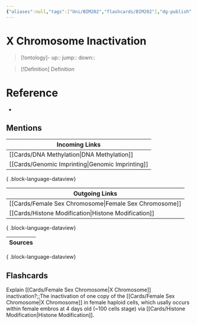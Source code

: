 ```yaml
---
{"aliases":null,"tags":["Uni/BIM202","flashcards/BIM202"],"dg-publish":true,"permalink":"/cards/x-chromosome-inactivation/","dgPassFrontmatter":true}
---
```


# X Chromosome Inactivation

> [!ontology]-
> up:: 
> jump:: 
> down:: 

> [!Definition] Definition

# Reference

- 

## Mentions

| Incoming Links                                      |
| --------------------------------------------------- |
| [[Cards/DNA Methylation\|DNA Methylation]]       |
| [[Cards/Genomic Imprinting\|Genomic Imprinting]] |

{ .block-language-dataview}

| Outgoing Links                                            |
| --------------------------------------------------------- |
| [[Cards/Female Sex Chromosome\|Female Sex Chromosome]] |
| [[Cards/Histone Modification\|Histone Modification]]   |

{ .block-language-dataview}

| Sources |
| ------- |

{ .block-language-dataview}

## Flashcards

Explain [[Cards/Female Sex Chromosome\|X Chromosome]] inactivation?;;The inactivation of one copy of the [[Cards/Female Sex Chromosome\|X Chromosome]] in female haploid cells, which usally occurs within female embros at 4 days old (~100 cells stage) via [[Cards/Histone Modification\|Histone Modification]].
<!--SR:!2024-10-28,12,230-->